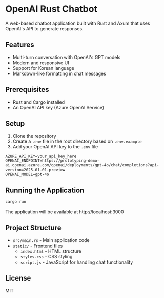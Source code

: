 # OpenAI Rust Chatbot

A web-based chatbot application built with Rust and Axum that uses OpenAI's API to generate responses.

## Features

- Multi-turn conversation with OpenAI's GPT models
- Modern and responsive UI
- Support for Korean language
- Markdown-like formatting in chat messages

## Prerequisites

- Rust and Cargo installed
- An OpenAI API key (Azure OpenAI Service)

## Setup

1. Clone the repository
2. Create a `.env` file in the root directory based on `.env.example`
3. Add your OpenAI API key to the `.env` file

```
AZURE_API_KEY=your_api_key_here
OPENAI_ENDPOINT=https://prototyping-demo-ai.openai.azure.com/openai/deployments/gpt-4o/chat/completions?api-version=2025-01-01-preview
OPENAI_MODEL=gpt-4o
```

## Running the Application

```bash
cargo run
```

The application will be available at http://localhost:3000

## Project Structure

- `src/main.rs` - Main application code
- `static/` - Frontend files
  - `index.html` - HTML structure
  - `styles.css` - CSS styling
  - `script.js` - JavaScript for handling chat functionality

## License

MIT
